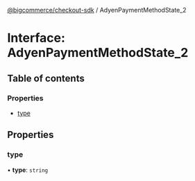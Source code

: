 [@bigcommerce/checkout-sdk](../README.md) / AdyenPaymentMethodState_2

# Interface: AdyenPaymentMethodState\_2

## Table of contents

### Properties

- [type](AdyenPaymentMethodState_2.md#type)

## Properties

### type

• **type**: `string`
